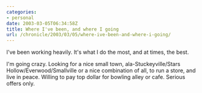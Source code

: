 ```yaml
--- 
categories:
- personal
date: 2003-03-05T06:34:58Z
title: Where I've been, and where I going
url: /chronicle/2003/03/05/where-ive-been-and-where-i-going/
---
```


I've been working heavily.  It's what I do the most, and at times, the best.

I'm going crazy. Looking for a nice small town, ala-Stuckeyville/Stars Hollow/Everwood/Smallville or a nice combination of all, to run a store, and live in peace.  Willing to pay top dollar for bowling alley or cafe. Serious offers only.
